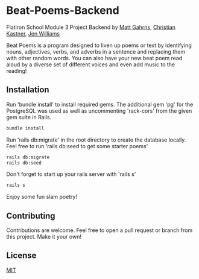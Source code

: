 # Beat-Poems-Backend

Flatiron School Module 3 Project Backend by [Matt Gahrns](https://github.com/mattgahrns/), [Christian Kastner](https://github.com/ckastner12), [Jen Williams](https://github.com/Taljjaa)

Beat Poems is a program designed to liven up poems or text by identifying nouns, adjectives, verbs, and adverbs in a sentence and replacing them with other random words. You can also have your new beat poem read aloud by a diverse set of different voices and even add music to the reading!

## Installation

Run 'bundle install' to install required gems. The additional gem 'pg' for the PostgreSQL was used as well as uncommenting 'rack-cors' from the given gem suite in Rails.

```bash
bundle install
```

Run 'rails db:migrate' in the root directory to create the database locally. Feel free to run 'rails db:seed to get some starter poems'

```bash
rails db:migrate
rails db:seed
```

Don't forget to start up your rails server with 'rails s'

```bash
rails s
```

Enjoy some fun slam poetry!

## Contributing

Contributions are welcome. Feel free to open a pull request or branch from this project. Make it your own!

## License

[MIT](https://choosealicense.com/licenses/mit/)
